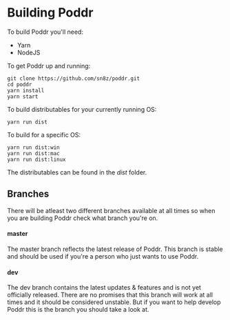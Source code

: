 # Building Poddr

To build Poddr you'll need:
* Yarn
* NodeJS

To get Poddr up and running:

``` 
git clone https://github.com/sn8z/poddr.git
cd poddr
yarn install
yarn start 
```

To build distributables for your currently running OS:

```
yarn run dist
```

To build for a specific OS:
```
yarn run dist:win
yarn run dist:mac
yarn run dist:linux
```

The distributables can be found in the *dist* folder.

## Branches
There will be atleast two different branches available at all times so when you are building Poddr check what branch you're on.

#### master
The master branch reflects the latest release of Poddr. This branch is stable and should be used if you're a person who just wants to use Poddr.

#### dev
The dev branch contains the latest updates & features and is not yet officially released. There are no promises that this branch will work at all times and it should be considered unstable. But if you want to help develop Poddr this is the branch you should take a look at.
